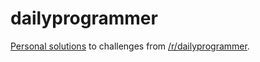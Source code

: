 # dailyprogrammer
[Personal solutions](https://www.reddit.com/user/vesche) to challenges from [/r/dailyprogrammer](https://www.reddit.com/r/dailyprogrammer).
